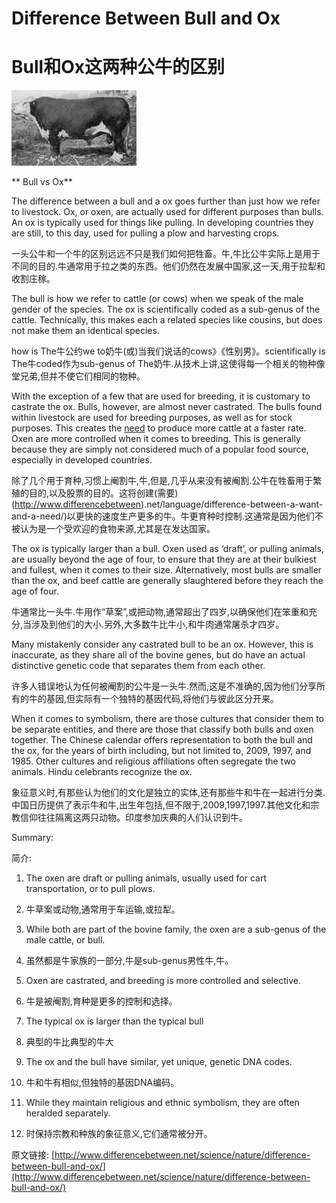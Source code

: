 # Difference Between Bull and Ox

# Bull和Ox这两种公牛的区别


![bull](./bull.jpg) 

** Bull vs Ox**



The difference between a bull and a ox goes further than just how we refer to livestock.  Ox, or oxen, are actually used for different purposes than bulls.  An ox is typically used for things like pulling.  In developing countries they are still, to this day, used for pulling a plow and harvesting crops.

一头公牛和一个牛的区别远远不只是我们如何把牲畜。牛,牛比公牛实际上是用于不同的目的.牛通常用于拉之类的东西。他们仍然在发展中国家,这一天,用于拉犁和收割庄稼。


The bull is how we refer to cattle (or cows) when we speak of the male gender of the species.  The ox is scientifically coded as a sub-genus of the cattle.  Technically, this makes each a related species like cousins, but does not make them an identical species.

how is The牛公约we to奶牛(或)当我们说话的cows》《性别男》。scientifically is The牛coded作为sub-genus of The奶牛.从技术上讲,这使得每一个相关的物种像堂兄弟,但并不使它们相同的物种。


With the exception of a few that are used for breeding, it is customary to castrate the ox.  Bulls, however, are almost never castrated.  The bulls found within livestock are used for breeding purposes, as well as for stock purposes.  This creates the [need](http://www.differencebetween.net/language/difference-between-a-want-and-a-need/) to produce more cattle at a faster rate.  Oxen are more controlled when it comes to breeding.  This is generally because they are simply not considered much of a popular food source, especially in developed countries.

除了几个用于育种,习惯上阉割牛,牛,但是,几乎从来没有被阉割.公牛在牲畜用于繁殖的目的,以及股票的目的。这将创建(需要)(http://www.differencebetween).net/language/difference-between-a-want-and-a-need/)以更快的速度生产更多的牛。牛更育种时控制.这通常是因为他们不被认为是一个受欢迎的食物来源,尤其是在发达国家。


The ox is typically larger than a bull.  Oxen used as ‘draft’, or pulling animals, are usually beyond the age of four, to ensure that they are at their bulkiest and fullest, when it comes to their size.  Alternatively, most bulls are smaller than the ox, and beef cattle are generally slaughtered before they reach the age of four.

牛通常比一头牛.牛用作“草案”,或把动物,通常超出了四岁,以确保他们在笨重和充分,当涉及到他们的大小.另外,大多数牛比牛小,和牛肉通常屠杀才四岁。


Many mistakenly consider any castrated bull to be an ox.  However, this is inaccurate, as they share all of the bovine genes, but do have an actual distinctive genetic code that separates them from each other.

许多人错误地认为任何被阉割的公牛是一头牛.然而,这是不准确的,因为他们分享所有的牛的基因,但实际有一个独特的基因代码,将他们与彼此区分开来。


When it comes to symbolism, there are those cultures that consider them to be separate entities, and there are those that classify both bulls and oxen together.  The Chinese calendar offers representation to both the bull and the ox, for the years of birth including, but not limited to, 2009, 1997, and 1985.  Other cultures and religious affiliations often segregate the two animals.  Hindu celebrants recognize the ox.

象征意义时,有那些认为他们的文化是独立的实体,还有那些牛和牛在一起进行分类.中国日历提供了表示牛和牛,出生年包括,但不限于,2009,1997,1997.其他文化和宗教信仰往往隔离这两只动物。印度参加庆典的人们认识到牛。


Summary:

简介:


1.    The oxen are draft or pulling animals, usually used for cart transportation, or to pull plows.

1. 牛草案或动物,通常用于车运输,或拉犁。



2.    While both are part of the bovine family, the oxen are a sub-genus of the male cattle, or bull.

2. 虽然都是牛家族的一部分,牛是sub-genus男性牛,牛。



3.    Oxen are castrated, and breeding is more controlled and selective.

3. 牛是被阉割,育种是更多的控制和选择。



4.    The typical ox is larger than the typical bull

4. 典型的牛比典型的牛大



5.    The ox and the bull have similar, yet unique, genetic DNA codes.

5. 牛和牛有相似,但独特的基因DNA编码。



6.    While they maintain religious and ethnic symbolism, they are often heralded separately.


6. 时保持宗教和种族的象征意义,它们通常被分开。




原文链接: [http://www.differencebetween.net/science/nature/difference-between-bull-and-ox/](http://www.differencebetween.net/science/nature/difference-between-bull-and-ox/)